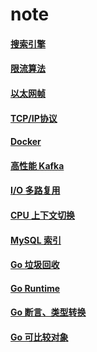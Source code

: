 # note


#### [搜索引擎](doc/searchengine)

#### [限流算法](doc/ratelimit)

#### [以太网帧](doc/frame)

#### [TCP/IP协议](doc/tcp-ip)

#### [Docker](doc/docker)

#### [高性能 Kafka](doc/kafka)

#### [I/O 多路复用](doc/epoll)

#### [CPU 上下文切换](doc/cswitch)

#### [MySQL 索引](doc/InnoDB)

#### [Go 垃圾回收](doc/gc)

#### [Go Runtime](doc/runtime)

#### [Go 断言、类型转换](doc/conversion)

#### [Go 可比较对象](doc/comparison)
